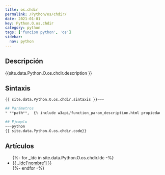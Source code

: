 ```yaml
---
title: os.chdir
permalink: /Python/os/chdir/
date: 2021-01-01
key: Python.O.os.chdir
category: python
tags: ['funcion python', 'os']
sidebar: 
  nav: python
---
```


## Descripción
{{site.data.Python.O.os.chdir.description }}

## Sintaxis
~~~python
{{ site.data.Python.O.os.chdir.sintaxis }}~~~

## Parámetros
* **path**,  {% include w3api/function_param_description.html propiedad=site.data.Python.O.os.chdir valor="path" %}

## Ejemplo
~~~python
{{ site.data.Python.O.os.chdir.code}}
~~~

## Artículos
<ul>
{%- for _ldc in site.data.Python.O.os.chdir.ldc -%}
   <li>
       <a href="{{_ldc['url'] }}">{{ _ldc['nombre'] }}</a>
   </li>
{%- endfor -%}
</ul>
